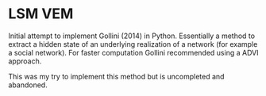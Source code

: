 # LSM VEM
Initial attempt to implement Gollini (2014) in Python. Essentially a method to extract a hidden state of an underlying realization of a network (for example a social network). For faster computation Gollini recommended using a ADVI approach.

This was my try to implement this method but is uncompleted and abandoned.
